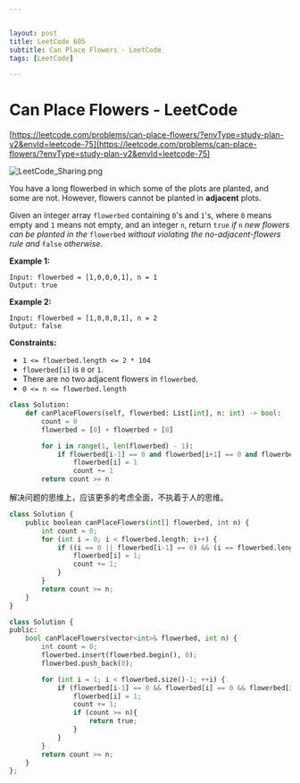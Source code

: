 ```yaml
---


layout: post
title: LeetCode 605
subtitle: Can Place Flowers - LeetCode
tags: [LeetCode]

---
```


<head>
    <script src="https://cdn.mathjax.org/mathjax/latest/MathJax.js?config=TeX-AMS-MML_HTMLorMML" type="text/javascript"></script>
    <script type="text/x-mathjax-config">
        MathJax.Hub.Config({
            tex2jax: {
            skipTags: ['script', 'noscript', 'style', 'textarea', 'pre'],
            inlineMath: [['$','$']]
            }
        });
    </script>
</head>


# Can Place Flowers - LeetCode

[https://leetcode.com/problems/can-place-flowers/?envType=study-plan-v2&envId=leetcode-75](https://leetcode.com/problems/can-place-flowers/?envType=study-plan-v2&envId=leetcode-75)

![LeetCode_Sharing.png](Can%20Place%20Flowers%20-%20LeetCode%20cf9821900d9942c499fa44d44f76bfdf/LeetCode_Sharing.png)

You have a long flowerbed in which some of the plots are planted, and some are not. However, flowers cannot be planted in **adjacent** plots.

Given an integer array `flowerbed` containing `0`'s and `1`'s, where `0` means empty and `1` means not empty, and an integer `n`, return `true` *if* `n` *new flowers can be planted in the* `flowerbed` *without violating the no-adjacent-flowers rule and* `false` *otherwise*.

**Example 1:**

```
Input: flowerbed = [1,0,0,0,1], n = 1
Output: true

```

**Example 2:**

```
Input: flowerbed = [1,0,0,0,1], n = 2
Output: false

```

**Constraints:**

- `1 <= flowerbed.length <= 2 * 104`
- `flowerbed[i]` is `0` or `1`.
- There are no two adjacent flowers in `flowerbed`.
- `0 <= n <= flowerbed.length`

```python
class Solution:
    def canPlaceFlowers(self, flowerbed: List[int], n: int) -> bool:
        count = 0
        flowerbed = [0] + flowerbed + [0]

        for i in range(1, len(flowerbed) - 1):
            if flowerbed[i-1] == 0 and flowerbed[i+1] == 0 and flowerbed[i] == 0:
                flowerbed[i] = 1
                count += 1
        return count >= n
```

解决问题的思维上，应该更多的考虑全面，不执着于人的思维。

```python
class Solution {
    public boolean canPlaceFlowers(int[] flowerbed, int n) {
        int count = 0;
        for (int i = 0; i < flowerbed.length; i++) {
            if ((i == 0 || flowerbed[i-1] == 0) && (i == flowerbed.length - 1 || flowerbed[i+1] == 0) && flowerbed[i] ==0 ){
                flowerbed[i] = 1;
                count += 1;
            }
        }
        return count >= n;
    }
}
```

```python
class Solution {
public:
    bool canPlaceFlowers(vector<int>& flowerbed, int n) {
        int count = 0;
        flowerbed.insert(flowerbed.begin(), 0);
        flowerbed.push_back(0);

        for (int i = 1; i < flowerbed.size()-1; ++i) {
            if (flowerbed[i-1] == 0 && flowerbed[i] == 0 && flowerbed[i+1] == 0){
                flowerbed[i] = 1;
                count += 1;
                if (count >= n){
                    return true;
                }
            }
        }
        return count >= n;        
    }
};
```